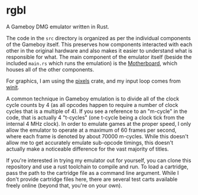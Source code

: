 # rgbl

A Gameboy DMG emulator written in Rust.

The code in the `src` directory is organized as per the individual components of the Gameboy itself. 
This preserves how components interacted with each other in the original hardware and also makes it easier to understand what is responsible for what.
The main component of the emulator itself (beside the included `main.rs` which runs the emulation) is the [Motherboard](https://github.com/connor-lennox/rgbl/blob/master/src/motherboard.rs), which houses all of the other components.

For graphics, I am using the [pixels](https://crates.io/crates/pixels) crate, and my input loop comes from [winit](https://crates.io/crates/winit).

A common technique in Gameboy emulation is to divide all of the clock cycle counts by 4 (as all opcodes happen to require a number of clock cycles that is a multiple of 4).
If you see a reference to an "m-cycle" in the code, that is actually 4 "t-cycles" (one t-cycle being a clock tick from the internal 4 MHz clock).
In order to emulate games at the proper speed, I only allow the emulator to operate at a maximum of 60 frames per second, where each frame is denoted by about 70000 m-cycles.
While this doesn't allow me to get accurately emulate sub-opcode timings, this doesn't actually make a noticeable difference for the vast majority of titles.

If you're interested in trying my emulator out for yourself, you can clone this repository and use a rust toolchain to compile and run.
To load a cartridge, pass the path to the cartridge file as a command line argument.
While I don't provide cartridge files here, there are several test carts available freely online (beyond that, you're on your own).
